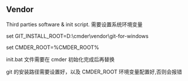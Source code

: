 ## Vendor

Third parties software & init script.
需要设置系统环境变量

set GIT_INSTALL_ROOT=D:\cmder\vendor\git-for-windows

set CMDER_ROOT=%CMDER_ROOT%

init.bat 文件需要在 cmder 初始化完成后再替换

git 的安装路径需要设置好，以及 CMDER_ROOT 环境变量配置好,否则会报错
